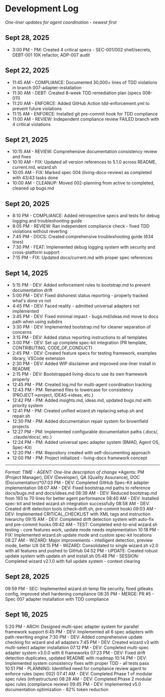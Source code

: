 # Development Log

*One-liner updates for agent coordination - newest first*

## Sept 28, 2025

- 3:00 PM - PM: Created 4 critical specs - SEC-001/002 shell/secrets, DEBT-001 10K refactor, ADP-007 audit

## Sept 22, 2025

- 11:45 AM - COMPLIANCE: Documented 30,000+ lines of TDD violations in branch 007-adapter-installation
- 11:30 AM - DEBT: Created 8-week TDD remediation plan (specs 008-011)
- 11:20 AM - ENFORCE: Added GitHub Action tdd-enforcement.yml to prevent future violations
- 11:15 AM - ENFORCE: Installed git pre-commit hook for TDD compliance
- 11:00 AM - REVIEW: Independent compliance review FAILED branch with 4 critical violations

## Sept 21, 2025

- 10:15 AM - REVIEW: Comprehensive documentation consistency review and fixes
- 10:10 AM - FIX: Updated all version references to 5.1.0 across README, current.md, wizard.sh
- 10:05 AM - FIX: Marked spec 004 (living-docs-review) as completed with 43/43 tasks done
- 10:00 AM - CLEANUP: Moved 002-planning from active to completed, cleaned up bugs.md

## Sept 20, 2025

- 8:10 PM - COMPLIANCE: Added retrospective specs and tests for debug logging and troubleshooting guide
- 8:05 PM - REVIEW: Ran independent compliance check - fixed TDD violations without reverting
- 7:45 PM - DOCS: Created comprehensive troubleshooting guide (634 lines)
- 7:30 PM - FEAT: Implemented debug logging system with security and cross-platform support
- 7:15 PM - FIX: Updated docs/current.md with proper spec references

## Sept 14, 2025

- 5:15 PM - DEV: Added enforcement rules to bootstrap.md to prevent documentation drift
- 5:00 PM - DEV: Fixed dishonest status reporting - properly tracked what's done vs not
- 4:45 PM - DEV: Faced reality - admitted universal adapters not implemented
- 3:45 PM - DEV: Fixed minimal impact - bugs.md/ideas.md move to docs path when using subdirs
- 3:30 PM - DEV: Implemented bootstrap.md for cleaner separation of concerns
- 3:15 PM - DEV: Added status reporting instructions to all templates
- 3:00 PM - DEV: Set up complete spec-kit integration (PR template, CONTRIBUTING, CODE_OF_CONDUCT)
- 2:45 PM - DEV: Created feature specs for testing framework, examples library, VSCode extension
- 2:30 PM - DEV: Added WIP disclaimer and improved one-liner install in README
- 2:15 PM - DEV: Bootstrapped living-docs to use its own framework properly
- 12:45 PM - PM: Created log.md for multi-agent coordination tracking
- 12:43 PM - PM: Renamed files to lowercase for consistency (PROJECT→project, IDEAS→ideas, etc.)
- 12:42 PM - PM: Added insights.md, ideas.md, updated bugs.md with priority system
- 12:41 PM - PM: Created unified wizard.sh replacing setup.sh and repair.sh
- 12:30 PM - PM: Added documentation repair system for brownfield projects
- 12:27 PM - PM: Implemented configurable documentation paths (.docs/, .claude/docs/, etc.)
- 12:24 PM - PM: Added universal spec adapter system (BMAD, Agent OS, Spec-Kit)
- 12:20 PM - PM: Repository created with self-documenting approach
- 12:00 PM - PM: Project initialized - living-docs framework concept

---
*Format: TIME - AGENT: One-line description of change*
*Agents: PM (Project Manager), DEV (Developer), QA (Quality Assurance), DOC (Documentation)*07:03 PM - DEV: Completed GitHub Spec-Kit adapter implementation
08:07 AM - DEV: Fixed bootstrap.md paths to reference docs/bugs.md and docs/ideas.md
08:39 AM - DEV: Reduced bootstrap.md from 193 to 70 lines for better agent performance
08:40 AM - DEV: Installed spec-kit and tested wizard.sh integration successfully
08:58 AM - DEV: Created drift detection tools (check-drift.sh, pre-commit hook)
09:03 AM - DEV: Implemented CRITICAL_CHECKLIST with XML tags and instruction hierarchy
09:15 AM - DEV: Completed drift detection system with auto-fix and pre-commit hooks
09:42 AM - TEST: Completed end-to-end wizard.sh testing - core features work, update mode needs implementation
10:18 PM - FIX: Implemented wizard.sh update mode and custom spec-kit locations
08:27 AM - WIZARD: Major improvements - intelligent detection, preview mode, better UX
04:15 PM - WIZARD: Consolidated to single wizard.sh v2.0 with all features and pushed to GitHub
04:52 PM - UPDATE: Created robust update system with update.sh and install.sh
05:48 PM - SESSION: Completed wizard v2.1.0 with full update system - context clearing

## Sept 28, 2025
09:59 PM - SEC: Implemented wizard.sh temp file security, fixed gitleaks config, improved shell hardening compliance
08:35 PM - MERGE: PR #5 - Spec 007 adapter installation with TDD compliance

## Sept 16, 2025
5:20 PM - ARCH: Designed multi-spec adapter system for parallel framework support
6:45 PM - DEV: Implemented all 6 spec adapters with path rewriting engine
7:30 PM - DEV: Added comprehensive update checking for wizard and all adapters
7:45 PM - DEV: Created wizard v3 with multi-select adapter installation
07:12 PM - DEV: Completed multi-spec adapter system v3.0.0 with 6 frameworks
07:23 PM - DEV: Fixed drift detection duplicates, updated README with roadmap
10:14 PM - DEV: Implemented system consistency fixes with proper TDD - all tests pass
10:51 PM - PLANNING: Identified need for compliance review agent to enforce rules (spec 002)
07:41 AM - DEV: Completed Phase 1 of modular spec rules (infrastructure)
08:28 AM - DEV: Completed Phase 2 modular spec rules (compliance review)
09:45 PM - DEV: Implemented v5.0 documentation optimization - 82% token reduction
